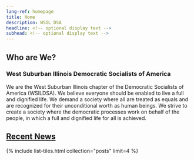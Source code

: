 ```yaml
---
lang-ref: homepage
title: Home
description: WSIL DSA
headline: <!-- optional display text -->
subhead: <!-- optional display text -->
---
```


## Who are We?
### West Suburban Illinois Democratic Socialists of America
We are the West Suburban Illinois chapter of the Democratic Socialists of America (WSILDSA). We believe everyone should be enabled to live a full and dignified life. We demand a society where all are treated as equals and are recognized for their unconditional worth as human beings. We strive to create a society where the democratic processes work on behalf of the people, in which a full and dignified life for all is achieved.

## [Recent News](updates)

{% include list-tiles.html collection="posts" limit=4 %}
